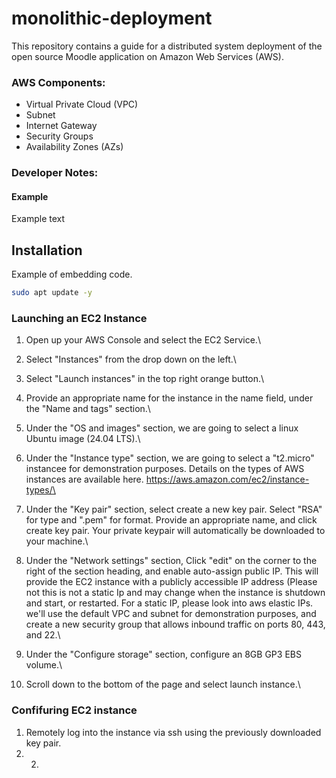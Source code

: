 # monolithic-deployment
This repository contains a guide for a distributed system deployment of the open source Moodle application on Amazon Web Services (AWS).

### AWS Components:
- Virtual Private Cloud (VPC)
- Subnet
- Internet Gateway
- Security Groups
- Availability Zones (AZs)

### Developer Notes:
#### Example
Example text

## Installation
Example of embedding code.

```bash
sudo apt update -y
```
### Launching an EC2 Instance
1. Open up your AWS Console and select the EC2 Service.\
2. Select "Instances" from the drop down on the left.\
3. Select "Launch instances" in the top right orange button.\
4. Provide an appropriate name for the instance in the name field, under the "Name and tags" section.\
5. Under the "OS and images" section, we are going to select a linux Ubuntu image (24.04 LTS).\
6. Under the "Instance type" section, we are going to select a "t2.micro" instancee for demonstration purposes. Details on the types of AWS instances are available here.
https://aws.amazon.com/ec2/instance-types/\

7. Under the "Key pair" section, select create a new key pair. Select "RSA" for type and ".pem" for format. Provide an appropriate name, and click create key pair. Your private keypair will automatically be downloaded to your machine.\
8. Under the "Network settings" section, Click "edit" on the corner to the right of the section heading, and enable auto-assign public IP. This will provide the EC2 instance with a publicly accessible IP address (Please not this is not a static Ip and may change when the instance is shutdown and start, or restarted. For a static IP, please look into aws elastic IPs. we'll use the default VPC and subnet for demonstration purposes, and create a new security group that allows inbound traffic on ports 80, 443, and 22.\
9. Under the "Configure storage" section, configure an 8GB GP3 EBS volume.\
10. Scroll down to the bottom of the page and select launch instance.\

### Confifuring EC2 instance
1. Remotely log into the instance via ssh using the previously downloaded key pair.
2. 2. 
